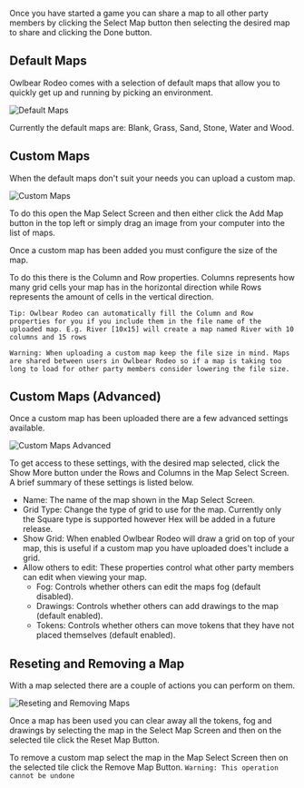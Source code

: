 Once you have started a game you can share a map to all other party members by clicking the Select Map button then selecting the desired map to share and clicking the Done button.

## Default Maps

Owlbear Rodeo comes with a selection of default maps that allow you to quickly get up and running by picking an environment.

![Default Maps](defaultMaps)

Currently the default maps are: Blank, Grass, Sand, Stone, Water and Wood.

## Custom Maps

When the default maps don't suit your needs you can upload a custom map.

![Custom Maps](customMaps)

To do this open the Map Select Screen and then either click the Add Map button in the top left or simply drag an image from your computer into the list of maps.

Once a custom map has been added you must configure the size of the map.

To do this there is the Column and Row properties. Columns represents how many grid cells your map has in the horizontal direction while Rows represents the amount of cells in the vertical direction.

`Tip: Owlbear Rodeo can automatically fill the Column and Row properties for you if you include them in the file name of the uploaded map. E.g. River [10x15] will create a map named River with 10 columns and 15 rows`

`Warning: When uploading a custom map keep the file size in mind. Maps are shared between users in Owlbear Rodeo so if a map is taking too long to load for other party members consider lowering the file size.`

## Custom Maps (Advanced)

Once a custom map has been uploaded there are a few advanced settings available.

![Custom Maps Advanced](customMapsAdvanced)

To get access to these settings, with the desired map selected, click the Show More button under the Rows and Columns in the Map Select Screen. A brief summary of these settings is listed below.

- Name: The name of the map shown in the Map Select Screen.
- Grid Type: Change the type of grid to use for the map. Currently only the Square type is supported however Hex will be added in a future release.
- Show Grid: When enabled Owlbear Rodeo will draw a grid on top of your map, this is useful if a custom map you have uploaded does't include a grid.
- Allow others to edit: These properties control what other party members can edit when viewing your map.
  - Fog: Controls whether others can edit the maps fog (default disabled).
  - Drawings: Controls whether others can add drawings to the map (default enabled).
  - Tokens: Controls whether others can move tokens that they have not placed themselves (default enabled).

## Reseting and Removing a Map

With a map selected there are a couple of actions you can perform on them.

![Reseting and Removing Maps](resetingAndRemovingMaps)

Once a map has been used you can clear away all the tokens, fog and drawings by selecting the map in the Select Map Screen and then on the selected tile click the Reset Map Button.

To remove a custom map select the map in the Map Select Screen then on the selected tile click the Remove Map Button.
`Warning: This operation cannot be undone`
